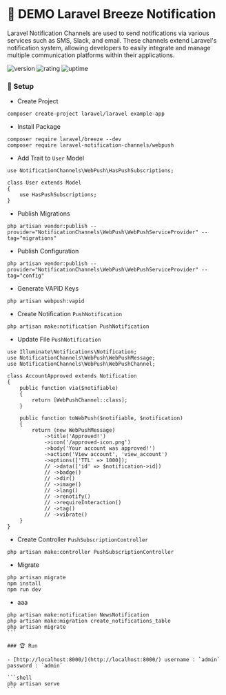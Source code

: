 # 🎉 DEMO Laravel Breeze Notification

Laravel Notification Channels are used to send notifications via various services such as SMS, Slack, and email. These channels extend Laravel's notification system, allowing developers to easily integrate and manage multiple communication platforms within their applications.

![version](https://img.shields.io/badge/version-1.0-blue)
![rating](https://img.shields.io/badge/rating-★★★★★-yellow)
![uptime](https://img.shields.io/badge/uptime-100%25-brightgreen)

### 🚀 Setup

- Create Project

```shell
composer create-project laravel/laravel example-app
```

- Install Package

```shell
composer require laravel/breeze --dev
composer require laravel-notification-channels/webpush
```

- Add Trait to `User` Model

```
use NotificationChannels\WebPush\HasPushSubscriptions;

class User extends Model
{
    use HasPushSubscriptions;
}
```

- Publish Migrations

```
php artisan vendor:publish --provider="NotificationChannels\WebPush\WebPushServiceProvider" --tag="migrations"
```

- Publish Configuration

```
php artisan vendor:publish --provider="NotificationChannels\WebPush\WebPushServiceProvider" --tag="config"
```

- Generate VAPID Keys

```
php artisan webpush:vapid
```

- Create Notification `PushNotification`

```
php artisan make:notification PushNotification
```

- Update File `PushNotification`

```
use Illuminate\Notifications\Notification;
use NotificationChannels\WebPush\WebPushMessage;
use NotificationChannels\WebPush\WebPushChannel;

class AccountApproved extends Notification
{
    public function via($notifiable)
    {
        return [WebPushChannel::class];
    }

    public function toWebPush($notifiable, $notification)
    {
        return (new WebPushMessage)
            ->title('Approved!')
            ->icon('/approved-icon.png')
            ->body('Your account was approved!')
            ->action('View account', 'view_account')
            ->options(['TTL' => 1000]);
            // ->data(['id' => $notification->id])
            // ->badge()
            // ->dir()
            // ->image()
            // ->lang()
            // ->renotify()
            // ->requireInteraction()
            // ->tag()
            // ->vibrate()
    }
}
```

- Create Controller `PushSubscriptionController`

```
php artisan make:controller PushSubscriptionController
```

- Migrate

```
php artisan migrate
npm install
npm run dev
```

- aaa

````
php artisan make:notification NewsNotification
php artisan make:migration create_notifications_table
php artisan migrate
```

### 🏆 Run

- [http://localhost:8000/](http://localhost:8000/) username : `admin` password : `admin`

```shell
php artisan serve
```
